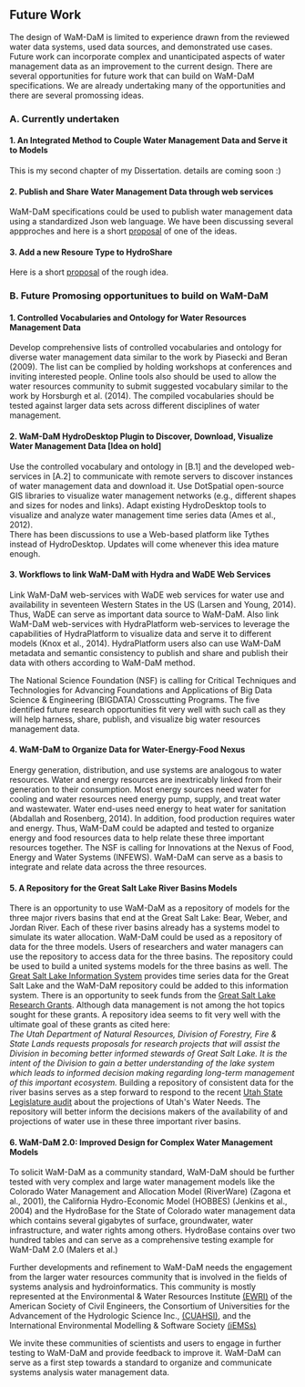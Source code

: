 ## Future Work

The design of WaM-DaM is limited to experience drawn from the reviewed water data systems, used data sources, and demonstrated use cases. Future work can incorporate complex and unanticipated aspects of water management data as an improvement to the current design. There are several opportunities for future work that can build on WaM-DaM specifications. We are already undertaking many of the opportunities and there are several promossing ideas.

### A. Currently undertaken 

#### 1. An Integrated Method to Couple Water Management Data and Serve it to Models
This is my second chapter of my Dissertation. details are coming soon :) 

#### 2. Publish and Share Water Management Data through web services 
WaM-DaM specifications could be used to publish water management data using a standardized Json web language. We have been discussing several appproches and here is a short [proposal](https://github.com/amabdallah/WaM-DaM/blob/master/Files/Publish_ShareData.docx) of one of the ideas.

#### 3. Add a new Resoure Type to HydroShare 
Here is a short [proposal](https://github.com/amabdallah/WaM-DaM/blob/master/Files/WaM_DaM_HydroShare_Linkage.docx) of the rough idea.  

### B. Future Promosing opportunitues to build on WaM-DaM

#### 1. Controlled Vocabularies and Ontology for Water Resources Management Data   
Develop comprehensive lists of controlled vocabularies and ontology for diverse water management data similar to the work by Piasecki and Beran (2009). The list can be complied by holding workshops at conferences and inviting interested people. Online tools also should be used to allow the water resources community to submit suggested vocabulary similar to the work by Horsburgh et al. (2014). The compiled vocabularies should be tested against larger data sets across different disciplines of water management.    

#### 2. WaM-DaM HydroDesktop Plugin to Discover, Download, Visualize Water Management Data [Idea on hold]
Use the controlled vocabulary and ontology in [B.1] and the developed web-services in [A.2] to communicate with remote servers to discover instances of water management data and download it. Use DotSpatial open-source GIS libraries to visualize water management networks (e.g., different shapes and sizes for nodes and links). Adapt existing HydroDesktop tools to visualize and analyze water management time series data (Ames et al., 2012).   
There has been discussions to use a Web-based platform like Tythes instead of HydroDesktop. Updates will come whenever this idea mature enough.

#### 3. Workflows to link WaM-DaM with Hydra and WaDE Web Services
Link WaM-DaM web-services with WaDE web services for water use and availability in seventeen Western States in the US (Larsen and Young, 2014). Thus, WaDE can serve as important data source to WaM-DaM. Also link WaM-DaM web-services with HydraPlatform web-services to leverage the capabilities of HydraPlatform to visualize data and serve it to different models (Knox et al., 2014). HydraPlatform users also can use WaM-DaM metadata and semantic consistency to publish and share and publish their data with others according to WaM-DaM method.

The National Science Foundation (NSF) is calling for Critical Techniques and Technologies for Advancing Foundations and Applications of Big Data Science & Engineering (BIGDATA) Crosscutting Programs. The five identified future research opportunities fit very well with such call as they will help harness, share, publish, and visualize big water resources management data.

#### 4. WaM-DaM to Organize Data for Water-Energy-Food Nexus 
Energy generation, distribution, and use systems are analogous to water resources. Water and energy resources are inextricably linked from their generation to their consumption. Most energy sources need water for cooling and water resources need energy pump, supply, and treat water and wastewater. Water end-uses need energy to heat water for sanitation (Abdallah and Rosenberg, 2014). In addition, food production requires water and energy. Thus, WaM-DaM could be adapted and tested to organize energy and food resources data to help relate these three important resources together.
The NSF is calling for Innovations at the Nexus of Food, Energy and Water Systems (INFEWS). WaM-DaM can serve as a basis to integrate and relate data across the three resources.     


#### 5. A Repository for the Great Salt Lake River Basins Models  
There is an opportunity to use WaM-DaM as a repository of models for the three major rivers basins that end at the Great Salt Lake: Bear, Weber, and Jordan River. Each of these river basins already has a systems model to simulate its water allocation. WaM-DaM could be used as a repository of data for the three models. Users of researchers and water managers can use the repository to access data for the three basins. The repository could be used to build a united systems models for the three basins as well. The <a href="http://greatsaltlakeinfo.org/" target="_blank">Great Salt Lake Information System</a> provides time series data for the Great Salt Lake and the WaM-DaM repository could be added to this information system. There is an opportunity to seek funds from the <a href="http://ffsl.utah.gov/index.php/grant-programs/state-lands-research-grants" target="_blank">Great Salt Lake Research Grants</a>. Although data management is not among the hot topics sought for these grants. A repository idea seems to fit very well with the ultimate goal of these grants as cited here:    
*The Utah Department of Natural Resources, Division of Forestry, Fire & State Lands requests proposals for research projects that will assist the Division in becoming better informed stewards of Great Salt Lake. It is the intent of the Division to gain a better understanding of the lake system which leads to informed decision making regarding long-term management of this important ecosystem.* Building a repository of consistent data for the river basins serves as a step forward to respond to the recent [Utah State Legislature audit](http://le.utah.gov/audit/15_01rpt.pdf) about the projections of Utah's Water Needs. The repository will better inform the decisions makers of the availability of and projections of water use in these three important river basins.

#### 6. WaM-DaM 2.0: Improved Design for Complex Water Management Models 
To solicit WaM-DaM as a community standard, WaM-DaM should be further tested with very complex and large water management models like the Colorado Water Management and Allocation Model (RiverWare) (Zagona et al., 2001), the California Hydro-Economic Model (HOBBES) (Jenkins et al., 2004) and the HydroBase for the State of Colorado water management data which contains several gigabytes of surface, groundwater, water infrastructure, and water rights among others. HydroBase contains over two hundred tables and can serve as a comprehensive testing example for WaM-DaM 2.0 (Malers et al.)

Further developments and refinement to WaM-DaM needs the engagement from the larger water resources community that is involved in the fields of systems analysis and hydroinformatics. This community is mostly represented at the Environmental & Water Resources Institute <a href="http://www.asce.org/environmental-and-water-resources-engineering/environmental-and-water-resources-institute/" target="_blank">(EWRI)</a> of the American Society of Civil Engineers, the Consortium of Universities for the Advancement of the Hydrologic Science Inc., <a href="https://www.cuahsi.org/" target="_blank">(CUAHSI)</a>, and the International Environmental Modelling & Software Society <a href="http://www.iemss.org/society/" target="_blank">(iEMSs)</a>

We invite these communities of scientists and users to engage in further testing to WaM-DaM and provide feedback to improve it. WaM-DaM can serve as a first step towards a standard to organize and communicate systems analysis water management data.
